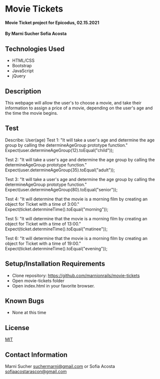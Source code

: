 # Movie Tickets

#### Movie Ticket project for Epicodus, 02.15.2021

#### By **Marni Sucher Sofia Acosta**

## Technologies Used

* HTML/CSS
* Bootstrap
* JavaScript
* jQuery

## Description

This webpage will allow the user's to choose a movie, and take their information to assign a price of a movie, depending on the user's age and the time the movie begins. 

## Test
Describe: User(age)
Test 1: "It will take a user's age and determine the age group by calling the determineAgeGroup prototype function."
Expect(user.determineAgeGroup(12).toEqual("child"));

Test 2: "It will take a user's age and determine the age group by calling the determineAgeGroup prototype function."
Expect(user.determineAgeGroup(35).toEqual("adult"));

Test 3: "It will take a user's age and determine the age group by calling the determineAgeGroup prototype function."
Expect(user.determineAgeGroup(80).toEqual("senior"));

Test 4: "It will determine that the movie is a morning film by creating an object for Ticket with a time of 3:00."
Expect(ticket.determineTime().toEqual("morning"));

Test 5: "It will determine that the movie is a morning film by creating an object for Ticket with a time of 13:00."
Expect(ticket.determineTime().toEqual("matinee"));

Test 6: "It will determine that the movie is a morning film by creating an object for Ticket with a time of 19:00."
Expect(ticket.determineTime().toEqual("evening"));

## Setup/Installation Requirements

* Clone repository: https://github.com/marnionrails/movie-tickets
* Open movie-tickets folder
* Open index.html in your favorite browser.

## Known Bugs

* None at this time

## License

[MIT](https://choosealicense.com/licenses/mit) 

## Contact Information

Marni Sucher <suchermarni@gmail.com> or Sofia Acosta <sofiaacostarascon@gmail.com>
